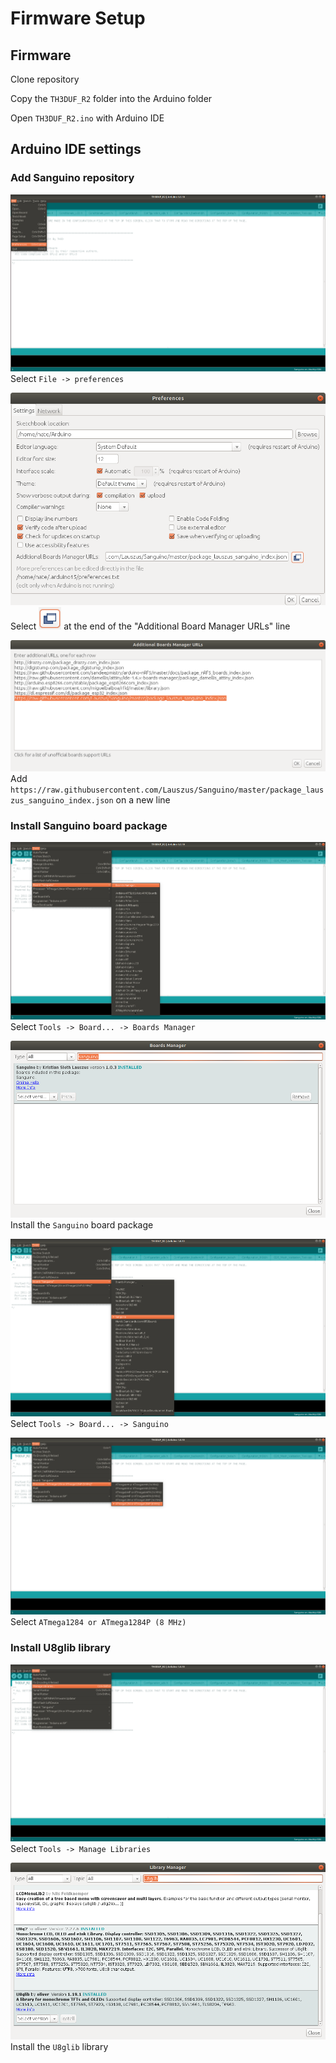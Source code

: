 # Firmware Setup
## Firmware
Clone repository

Copy the `TH3DUF_R2` folder into the Arduino folder

Open `TH3DUF_R2.ino` with Arduino IDE

## Arduino IDE settings
### Add Sanguino repository
![Select preferences](Images/img-1.png)
Select `File -> preferences`

![Select additional board manager URLs](Images/img-2.png)
Select <img src="Images/img-3.png" height="36"> at the end of the "Additional Board Manager URLs" line

![Add Sanguino repository](Images/img-4.png)
Add `https://raw.githubusercontent.com/Lauszus/Sanguino/master/package_lauszus_sanguino_index.json` on a new line

### Install Sanguino board package
![Select board manager](Images/img-5.png)
Select `Tools -> Board... -> Boards Manager`

![Install Sanguino board](Images/img-6.png)
Install the `Sanguino` board package

![Select Sanguino board](Images/img-7.png)
Select `Tools -> Board... -> Sanguino`

![Select processor](Images/img-8.png)
Select `ATmega1284 or ATmega1284P (8 MHz)`

### Install U8glib library
![Select manage libraries](Images/img-9.png)
Select `Tools -> Manage Libraries`

![Install U8glib](Images/img-10.png)
Install the `U8glib` library
